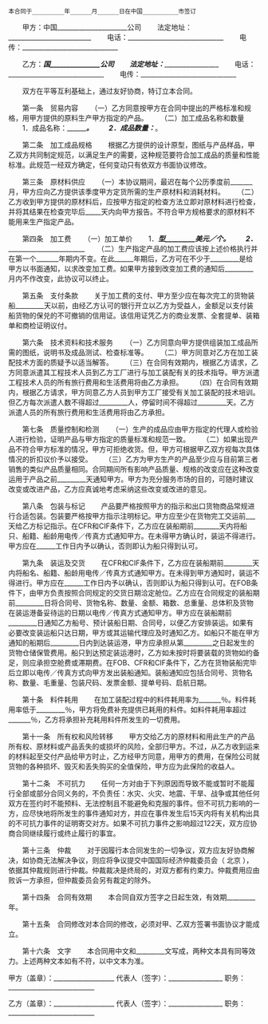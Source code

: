 
 


    本合同于_________年______月______日在中国__________市签订


　　甲方：中国______________________公司
　　法定地址：__________________________
　　电话：______________________________
　　电传：______________________________


　　乙方：_________国_______________公司
　　法定地址：__________________________
　　电话：______________________________
　　电传：______________________________


　　双方在平等互利基础上，通过友好协商，特订立本合同。


　　第一条　贸易内容
　　（一）乙方同意按甲方在合同中提出的严格标准和规格，用甲方提供的原料生产甲方指定的产品。
　　（二）加工成品名称和数量
　　1．成品名称：_______________________________________。
　　2．成品数量：_________________________________。


　　第二条　加工成品规格
　　根据乙方提供的设计原型，图纸与产品样品，甲乙双方共同制定规范，以满足生产的需要，这种规范要符合加工成品的质量和性能标准。此规范一经双方确定，任何变动只有依双方书面协议修改。


　　第三条　原材料供应
　　（一）本协议期间，最迟在每个公历季度前_______月，甲方应向乙方提供该季度甲方定货所需的生产原材料和消耗材料。
　　（二）乙方收到甲方提供的原材料后，应按甲方指定的检查方法立即对原材料进行检查，并将其结果在检查完毕后_____天内向甲方报告。不符合甲方规格要求的原材料不能用来生产指定产品。


　　第四条　加工费
　　（一）加工单价
　　1．_________型_________美元／个。
　　2．_________________________________
　　（二）生产指定产品的加工费应该按上述价格执行并在第一个_______年期内不变。在此______年期后，乙方可在不少于_________是给甲方以书面通知，以求改变加工费。如果甲方接到改变加工费的通知后_________月内不作改变，此协议可以终止。


　　第五条　支付条款
　　关于加工费的支付、甲方至少应在每次完工的货物装船_________天以前，由经乙方认可的银行开立以乙方为受益人，金额足以支付装船货物的保兑的不可撤销的信用证。该信用证凭乙方的商业发票、全套提单、装箱单和商检证明议付。


　　第六条　技术资料和技术服务
　　（一）乙方同意向甲方提供组装加工成品所需的图纸，说明书及成品测试、检查标准等。
　　（二）甲方同意对乙方在加工装配技术方面的质疑予以适当解答。
　　（三）在合同有效期内，根据乙方请求，乙方同意派遣其工程技术人员到乙方工厂进行与加工装配有关的技术指导。甲方派遣工程技术人员的所有旅行费用和生活费用将由乙方承担。
　　（四）在合同有效期内，根据乙方请求，甲方同意乙方人员到甲方工厂接受有关加工装配的技术培训。但乙方每次派遣人数不得超过_________人，停留时间不得超过_________天。乙方派遣人员的所有旅行费用和生活费用将由乙方承担。


　　第七条　质量控制和检测
　　（一）生产的成品应由甲方指定的代理人或检验人进行检验，证明产品与甲方指定的质量标准和规范一致。
　　（二）如果出现产品不符合甲方标准的情况，甲方可拒绝收货。但，甲方可根据甲乙双方视每次具体情况的折扣议价予以接受。
　　（三）乙方为甲方生产的产品至少应与目前第三者销售的类似产品质量相同。合同期间所有影响产品质量、规格的改变应在这种改变运用于产品之前_________天通知甲方。甲方为充分服务市场的目的，可随时建议改变或改进产品，乙方应真诚地考虑采纳这些改变或改进的意见。


　　第八条　包装与标记
　　产品要严格按照甲方的指示和出口货物商品常规进行合适包装。包装要严格按甲方指示注明标记。甲方应至少在货物完工交运前___天给乙方标记指示。在CFR和CIF条件下，乙方应在装船期前________天内将船只、船籍、船龄用电传／传真方式通知甲方。在未得甲方确认时，装运不得进行。甲方应在______工作日内予以确认，否则即认为船只得到认可。


　　第九条　装运及交货
　　在CFR和CIF条件下，乙方应在装船期前_________天内将船名、船籍、船龄用电传／传真方式通知甲方。在未得到甲方通知时，装运不得进行。甲方应在______工作日内予以确认，否则即认为船只得到认可。在FOB条件下，由甲方负责按照合同规定的交货日期洽定舱位。乙方应在合同规定的装船期前_________日将合同号、货物名称、数量、金额、箱数、总重量、总体积及货物在装运港备妥待运的日期以电传／传真方式通知甲方。甲方应在装船期前_________日通知乙方船号、预计装船日期、合同号，以便乙方安排装运。如果有必要改变装运船只达日期，甲方或其运输代理应及时通知乙方。如船只不能在甲方通知的船期后_________日内到达装运港，甲方应承担从第_________之日起发生的货物仓储保管费用。船只到达预定装运港时，乙方如未按时将要装载的货物如约备足，则应承担空舱费或滞期费。在FOB、CFR和CIF条件下，乙方在货物装船完毕后立即以电传／传真方式向甲方发出装船通知。装船通知应包括合同号、货物名称、数量、毛重量、包装尺码、发票金额、提单号码、启航日期。


　　第十条　料件耗用
　　在加工装配过程中的料件耗用率为_______％。料件耗用率低于_________％，甲方将免费补充提供已耗用的料件。如料件耗用率超过_______％，乙方将承担补充耗用料件所发生的一切费用。


　　第十一条　所有权和风险转移
　　甲方交给乙方的原材料和用此生产的产品所有权、原材料或产品丢失的或损坏的风险，全部归甲方。不过，从乙方收到运来的材料起至交付产品给甲方时止，乙方经甲方同意，用甲方的费用，在保险公司就货物的各种损坏、毁灭和丢失购买的全值保险，甲方应为此保险的收益人。


　　第十二条　不可抗力
　　任何一方对由于下列原因而导致不能或暂时不能履行全部或部分合同义务的，不负责任：水灾、火灾、地震、干旱、战争或其他任何双方在签约时不能预料、无法控制且不能避免和克服的事件。但不可抗力影响的一方，应尽快地将所发生的事件通知对方，并应在事件发生后15天内将有关机构出具的不可抗力事件的证明寄交对方。如果不可抗力事件之影响超过122天，双方应协商合同继续履行或终止履行的事宜。


　　第十三条　仲裁
　　对于因履行本合同发生的一切争议，双方应友好协商解决，如协商无法解决争议，则应将争议提交中国国际经济仲裁委员会（
北京
），依据其仲裁规则进行仲裁。仲裁裁决是终局的，对双方都有约束力。仲裁费用应由败诉一方承担，但仲裁委员会另有裁定的除外。


　　第十四条　合同有效期
　　本合同自双方签字之日起生效，有效期_________年。


　　第十五条　合同修改对本合同的修改，必须对甲、乙双方签署书面协议才能成立。


　　第十六条　文字
　　本合同用中文和_________文写成，两种文本具有同等效力。上述两种文本如有不符，以中文本为准。


 


甲方（盖章）：___________________
代表人（签字）：_________________
职务：___________________________


乙方（盖章）：___________________
代表人（签字）：_________________
职务：___________________________
 


 

 
 
 
 
 
  


  
 

  


  


  
 
 
 
 

